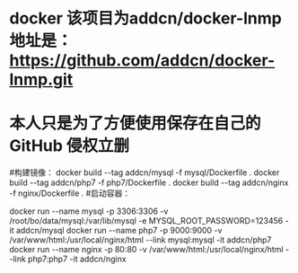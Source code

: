 # docker 该项目为addcn/docker-lnmp 地址是：https://github.com/addcn/docker-lnmp.git
# 本人只是为了方便使用保存在自己的GitHub 侵权立删

#构建镜像：
<core>
docker build --tag addcn/mysql -f mysql/Dockerfile .
docker build --tag addcn/php7 -f php7/Dockerfile .
docker build --tag addcn/nginx -f nginx/Dockerfile .
</core>
#启动容器：

docker run --name mysql -p 3306:3306 -v /root/bo/data/mysql:/var/lib/mysql -e MYSQL_ROOT_PASSWORD=123456 -it addcn/mysql
docker run --name php7 -p 9000:9000 -v /var/www/html:/usr/local/nginx/html --link mysql:mysql -it addcn/php7
docker run --name nginx -p 80:80 -v /var/www/html:/usr/local/nginx/html --link php7:php7 -it addcn/nginx


